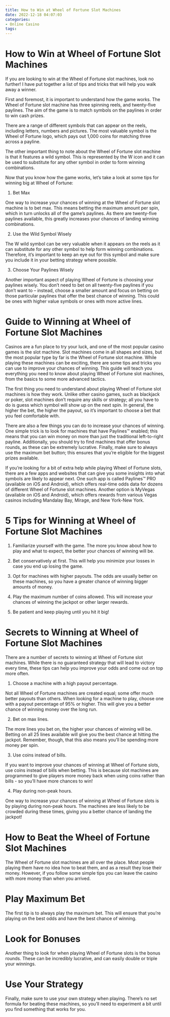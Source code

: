 ```yaml
---
title: How to Win at Wheel of Fortune Slot Machines
date: 2022-12-18 04:07:03
categories:
- Online Casino
tags:
---
```



#  How to Win at Wheel of Fortune Slot Machines

If you are looking to win at the Wheel of Fortune slot machines, look no further! I have put together a list of tips and tricks that will help you walk away a winner.

First and foremost, it is important to understand how the game works. The Wheel of Fortune slot machine has three spinning reels, and twenty-five paylines. The aim of the game is to match symbols on the paylines in order to win cash prizes.

There are a range of different symbols that can appear on the reels, including letters, numbers and pictures. The most valuable symbol is the Wheel of Fortune logo, which pays out 1,000 coins for matching three across a payline.

The other important thing to note about the Wheel of Fortune slot machine is that it features a wild symbol. This is represented by the W icon and it can be used to substitute for any other symbol in order to form winning combinations.

Now that you know how the game works, let’s take a look at some tips for winning big at Wheel of Fortune:

1) Bet Max

One way to increase your chances of winning at the Wheel of Fortune slot machine is to bet max. This means betting the maximum amount per spin, which in turn unlocks all of the game’s paylines. As there are twenty-five paylines available, this greatly increases your chances of landing winning combinations.

2) Use the Wild Symbol Wisely

The W wild symbol can be very valuable when it appears on the reels as it can substitute for any other symbol to help form winning combinations. Therefore, it’s important to keep an eye out for this symbol and make sure you include it in your betting strategy where possible.

3) Choose Your Paylines Wisely

Another important aspect of playing Wheel of Fortune is choosing your paylines wisely. You don’t need to bet on all twenty-five paylines if you don’t want to – instead, choose a smaller amount and focus on betting on those particular paylines that offer the best chance of winning. This could be ones with higher value symbols or ones with more active lines.

#  Guide to Winning at Wheel of Fortune Slot Machines

Casinos are a fun place to try your luck, and one of the most popular casino games is the slot machine. Slot machines come in all shapes and sizes, but the most popular type by far is the Wheel of Fortune slot machine. While playing these machines can be exciting, there are some tips and tricks you can use to improve your chances of winning. This guide will teach you everything you need to know about playing Wheel of Fortune slot machines, from the basics to some more advanced tactics.

The first thing you need to understand about playing Wheel of Fortune slot machines is how they work. Unlike other casino games, such as blackjack or poker, slot machines don’t require any skills or strategy; all you have to do is guess which symbol will show up on the next spin. In general, the higher the bet, the higher the payout, so it’s important to choose a bet that you feel comfortable with.

There are also a few things you can do to increase your chances of winning. One simple trick is to look for machines that have Paylines™ enabled; this means that you can win money on more than just the traditional left-to-right payline. Additionally, you should try to find machines that offer bonus rounds, as these can be extremely lucrative. Finally, make sure to always use the maximum bet button; this ensures that you’re eligible for the biggest prizes available.

If you’re looking for a bit of extra help while playing Wheel of Fortune slots, there are a few apps and websites that can give you some insights into what symbols are likely to appear next. One such app is called Paylines™ PRO (available on iOS and Android), which offers real-time odds data for dozens of different Wheel of Fortune slot machines. Another option is MyVegas (available on iOS and Android), which offers rewards from various Vegas casinos including Mandalay Bay, Mirage, and New York-New York.

#  5 Tips for Winning at Wheel of Fortune Slot Machines

1. Familiarize yourself with the game. The more you know about how to play and what to expect, the better your chances of winning will be.

2. Bet conservatively at first. This will help you minimize your losses in case you end up losing the game.

3. Opt for machines with higher payouts. The odds are usually better on these machines, so you have a greater chance of winning bigger amounts of money.

4. Play the maximum number of coins allowed. This will increase your chances of winning the jackpot or other larger rewards.

5. Be patient and keep playing until you hit it big!

#   Secrets to Winning at Wheel of Fortune Slot Machines

There are a number of secrets to winning at Wheel of Fortune slot machines. While there is no guaranteed strategy that will lead to victory every time, these tips can help you improve your odds and come out on top more often.

1. Choose a machine with a high payout percentage.

Not all Wheel of Fortune machines are created equal; some offer much better payouts than others. When looking for a machine to play, choose one with a payout percentage of 95% or higher. This will give you a better chance of winning money over the long run.

2. Bet on max lines.

The more lines you bet on, the higher your chances of winning will be. Betting on all 25 lines available will give you the best chance at hitting the jackpot. Remember, though, that this also means you’ll be spending more money per spin.

3. Use coins instead of bills.

If you want to improve your chances of winning at Wheel of Fortune slots, use coins instead of bills when betting. This is because slot machines are programmed to give players more money back when using coins rather than bills - so you’ll have more chances to win!

4. Play during non-peak hours.

One way to increase your chances of winning at Wheel of Fortune slots is by playing during non-peak hours. The machines are less likely to be crowded during these times, giving you a better chance of landing the jackpot!

#  How to Beat the Wheel of Fortune Slot Machines

The Wheel of Fortune slot machines are all over the place. Most people playing them have no idea how to beat them, and as a result they lose their money. However, if you follow some simple tips you can leave the casino with more money than when you arrived.

# Play Maximum Bet

The first tip is to always play the maximum bet. This will ensure that you’re playing on the best odds and have the best chance of winning.

# Look for Bonuses

Another thing to look for when playing Wheel of Fortune slots is the bonus rounds. These can be incredibly lucrative, and can easily double or triple your winnings.

# Use Your Strategy

Finally, make sure to use your own strategy when playing. There’s no set formula for beating these machines, so you’ll need to experiment a bit until you find something that works for you.